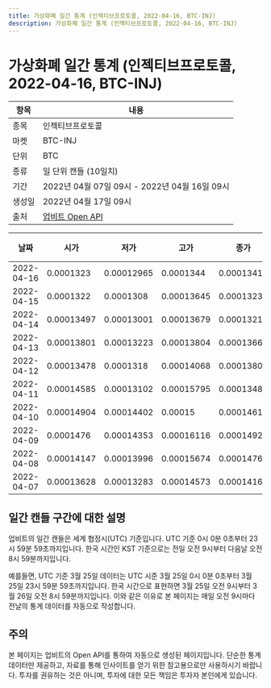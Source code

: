 ```yaml
---
title: 가상화폐 일간 통계 (인젝티브프로토콜, 2022-04-16, BTC-INJ)
description: 가상화폐 일간 통계 (인젝티브프로토콜, 2022-04-16, BTC-INJ)
---
```



가상화폐 일간 통계 (인젝티브프로토콜, 2022-04-16, BTC-INJ)
===

|항목|내용|
|--|--|
|종목|인젝티브프로토콜|
|마켓|BTC-INJ|
|단위|BTC|
|종류|일 단위 캔들 (10일치)|
|기간|2022년 04월 07일 09시 - 2022년 04월 16일 09시|
|생성일|2022년 04월 17일 09시|
|출처|[업비트 Open API](https://docs.upbit.com)|


|날짜|시가|저가|고가|종가|비고|
|--|--|--|--|--|--|
|2022-04-16|0.0001323|0.00012965|0.0001344|0.0001341|    |
|2022-04-15|0.0001322|0.0001308|0.00013645|0.0001323|    |
|2022-04-14|0.00013497|0.00013001|0.00013679|0.00013219|    |
|2022-04-13|0.00013801|0.00013223|0.00013804|0.00013664|    |
|2022-04-12|0.00013478|0.0001318|0.00014068|0.00013801|    |
|2022-04-11|0.00014585|0.00013102|0.00015795|0.00013482|    |
|2022-04-10|0.00014904|0.00014402|0.00015|0.00014616|    |
|2022-04-09|0.0001476|0.00014353|0.00016116|0.00014921|    |
|2022-04-08|0.00014147|0.00013996|0.00015674|0.0001476|    |
|2022-04-07|0.00013628|0.00013283|0.00014573|0.00014165|    |


일간 캔들 구간에 대한 설명
---


업비트의 일간 캔들은 세계 협정시(UTC) 기준입니다. 
UTC 기준 0시 0분 0초부터 23시 59분 59초까지입니다. 
한국 시간인 KST 기준으로는 전일 오전 9시부터 다음날 오전 8시 59분까지입니다. 


예를들면, UTC 기준 3월 25일 데이터는 UTC 시준 3월 25일 0시 0분 0초부터 3월 25일 23시 59분 59초까지입니다. 
한국 시간으로 표현하면 3월 25일 오전 9시부터 3월 26일 오전 8시 59분까지입니다. 
이와 같은 이유로 본 페이지는 매일 오전 9시마다 전날의 통계 데이터를 자동으로 작성합니다. 


주의
---


본 페이지는 업비트의 Open API를 통하여 자동으로 생성된 페이지입니다. 
단순한 통계 데이터만 제공하고, 자료를 통해 인사이트를 얻기 위한 참고용으로만 사용하시기 바랍니다. 
투자를 권유하는 것은 아니며, 투자에 대한 모든 책임은 투자자 본인에게 있습니다. 
